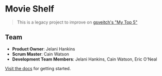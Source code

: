 # Movie Shelf

> This is a legacy project to improve on [gsveitch's "My Top 5"](https://github.com/gsveitch/MY_TOP_5)

## Team

  - __Product Owner__: Jelani Hankins
  - __Scrum Master__: Cain Watson
  - __Development Team Members__: Jelani Hankins, Cain Watson, Eric O'Neal

[Visit the docs](/docs) for getting started.
